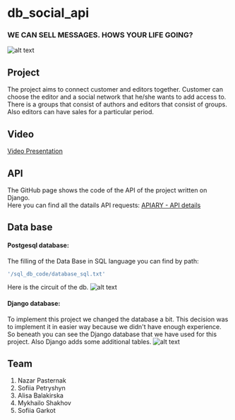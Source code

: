 # db_social_api

### WE CAN SELL MESSAGES. HOWS YOUR LIFE GOING?
![alt text](https://pics.me.me/when-they-ask-you-hows-your-life-going-32408090.png) 


## Project
The project aims to connect customer and editors together. Customer can choose the editor and a social network that he/she wants to add access to.
There is a groups that consist of authors and editors that consist of groups.
Also editors can have sales for a particular period.

## Video

[Video Presentation](https://drive.google.com/drive/folders/1E943nK9W2DV0yIfF5_2_EdXRXyH11Csx?usp=sharing)

## API

The GitHub page shows the code of the API of the project written on Django.\
Here you can find all the datails API requests: [APIARY - API details](https://sofiia.docs.apiary.io/#reference/0/users-collection)

## Data base
#### Postgesql database:
The filling of the Data Base in SQL language you can find by path: 
```bash
'/sql_db_code/database_sql.txt'
```
Here is the circuit of the db.
![alt text](https://github.com/SOFIAshyn/db_social_api/blob/master/photos/sql_data_base.jpeg?raw=true)

#### Django database:
To implement this project we changed the database a bit. This decision was to implement it in easier way because we didn't have enough experience. So beneath you can see the Django database that we have used for this project.
Also Django adds some additional tables.
![alt text](https://github.com/SOFIAshyn/db_social_api/blob/master/photos/django_data_base.jpeg?raw=true)

## Team
1. Nazar Pasternak
2. Sofiia Petryshyn
3. Alisa Balakirska
4. Mykhailo Shakhov
5. Sofiia Garkot